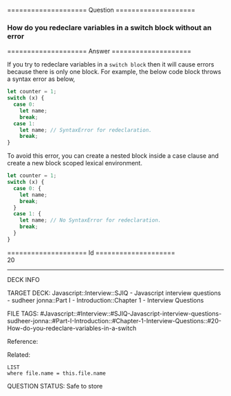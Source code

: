 ==================== Question ====================  

### How do you redeclare variables in a switch block without an error  

==================== Answer ====================  

If you try to redeclare variables in a `switch block` then it will cause errors
because there is only one block. For example, the below code block throws a
syntax error as below,

```javascript
let counter = 1;
switch (x) {
  case 0:
    let name;
    break;
  case 1:
    let name; // SyntaxError for redeclaration.
    break;
}
```

To avoid this error, you can create a nested block inside a case clause and
create a new block scoped lexical environment.

```javascript
let counter = 1;
switch (x) {
  case 0: {
    let name;
    break;
  }
  case 1: {
    let name; // No SyntaxError for redeclaration.
    break;
  }
}
```

==================== Id ====================  
20

---

DECK INFO

TARGET DECK: Javascript::Interview::SJIQ - Javascript interview questions - sudheer jonna::Part I - Introduction::Chapter 1 - Interview Questions

FILE TAGS: #Javascript::#Interview::#SJIQ-Javascript-interview-questions-sudheer-jonna::#Part-I-Introduction::#Chapter-1-Interview-Questions::#20-How-do-you-redeclare-variables-in-a-switch

Reference:

Related:

```dataview
LIST
where file.name = this.file.name
```

QUESTION STATUS: Safe to store
